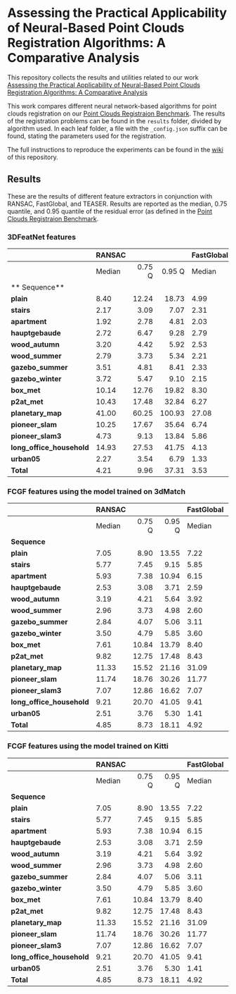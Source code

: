 # Assessing the Practical Applicability of Neural-Based Point Clouds Registration Algorithms: A Comparative Analysis

This repository collects the results and utilities related to our work
[Assessing the Practical Applicability of Neural-Based Point Clouds Registration Algorithms: A Comparative Analysis](https://www.authorea.com/doi/full/10.22541/au.168908592.24833908/v1)

This work compares different neural network-based algorithms for point clouds registration on our [Point Clouds Registraion Benchmark](https://github.com/iralabdisco/point_clouds_registration_benchmark).
The results of the registration problems can be found in the ```results``` folder, divided by algorithm used. In each leaf folder, a file with the ```_config.json``` suffix can be found, stating the parameters used for the registration.

The full instructions to reproduce the experiments can be found in the [wiki](https://github.com/iralabdisco/neural_registration_comparison/wiki) of this repository.

## Results
These are the results of different feature extractors in conjunction with RANSAC, FastGlobal, and TEASER. Results are reported as the median, 0.75 quantile, and 0.95 quantile of the residual error (as defined in the [Point Clouds Registraion Benchmark](https://github.com/iralabdisco/point_clouds_registration_benchmark).

### 3DFeatNet features
|                                | RANSAC |        |        | FastGlobal |        |        | TEASER |        |        |
|----------------------------------|--------|-------:|-------:|------------|-------:|-------:|--------|-------:|-------:|
|                                | Median | 0.75 Q | 0.95 Q |     Median | 0.75 Q | 0.95 Q | Median | 0.75 Q | 0.95 Q |
|** Sequence**   |        |        |        |            |        |        |        |        |        |
|**plain**   |   8.40 |  12.24 |  18.73 |       4.99 |   6.17 |   7.61 |   9.57 |  13.26 |  22.57 |
|**stairs**   |   2.17 |   3.09 |   7.07 |       2.31 |   3.36 |   5.26 |   2.30 |   3.78 |   7.39 |
|**apartment**   |   1.92 |   2.78 |   4.81 |       2.03 |   2.53 |   3.73 |   2.22 |   3.27 |   5.10 |
|**hauptgebaude**   |   2.72 |   6.47 |   9.28 |       2.79 |   4.91 |   6.31 |   2.44 |   5.57 |   8.72 |
|**wood\_autumn**  |   3.20 |   4.42 |   5.92 |       2.53 |   3.62 |   5.10 |   2.87 |   4.10 |   5.95 |
|**wood\_summer**  |   2.79 |   3.73 |   5.34 |       2.21 |   3.52 |   4.17 |   2.49 |   3.83 |   5.06 |
|**gazebo\_summer**  |   3.51 |   4.81 |   8.41 |       2.33 |   3.30 |   4.17 |   3.13 |   4.98 |   7.15 |
|**gazebo\_winter**  |   3.72 |   5.47 |   9.10 |       2.15 |   3.34 |   4.51 |   3.14 |   4.92 |   8.09 |
|**box\_met**  |  10.14 |  12.76 |  19.82 |       8.30 |  10.53 |  13.98 |  13.01 |  28.65 |  81.78 |
|**p2at\_met**  |  10.43 |  17.48 |  32.84 |       6.27 |  10.27 |  15.89 |  10.22 |  18.40 |  89.83 |
|**planetary\_map**  |  41.00 |  60.25 | 100.93 |      27.08 |  42.20 |  61.59 |  40.76 |  62.61 | 103.20 |
|**pioneer\_slam**  |  10.25 |  17.67 |  35.64 |       6.74 |   8.91 |  10.64 |  13.87 |  27.94 |  43.60 |
|**pioneer\_slam3**  |   4.73 |   9.13 |  13.84 |       5.86 |   7.98 |   9.47 |   7.47 |  12.44 |  21.51 |
|**long\_office\_household** |  14.93 |  27.53 |  41.75 |       4.13 |   7.77 |  11.24 |   9.68 |  28.31 |  72.94 |
|**urban05**   |   2.27 |   3.54 |   6.79 |       1.33 |   2.03 |   3.47 |   2.17 |   3.71 |   7.09 |
|**Total**   |   4.21 |   9.96 |  37.31 |       3.53 |   6.53 |  21.15 |   4.17 |  10.55 |  50.44 |

###  FCGF features using the model trained on 3dMatch

|                                  | RANSAC |        |        | FastGlobal |        |        | TEASER |        |        |
|----------------------------------|--------|-------:|-------:|------------|-------:|-------:|--------|-------:|-------:|
|                                 | Median | 0.75 Q | 0.95 Q |     Median | 0.75 Q | 0.95 Q | Median | 0.75 Q | 0.95 Q |
|**Sequence**   |        |        |        |            |        |        |        |        |        |
|**plain**   |   7.05 |   8.90 |  13.55 |       7.22 |   9.19 |  13.95 |   7.22 |   9.34 |  13.82 |
|**stairs**   |   5.77 |   7.45 |   9.15 |       5.85 |   7.43 |   9.28 |   5.85 |   7.50 |   9.28 |
|**apartment**   |   5.93 |   7.38 |  10.94 |       6.15 |   7.62 |  10.33 |   6.15 |   7.63 |  10.33 |
|**hauptgebaude**   |   2.53 |   3.08 |   3.71 |       2.59 |   3.22 |   3.78 |   2.62 |   3.18 |   3.78 |
|**wood\_autumn**  |   3.19 |   4.21 |   5.64 |       3.92 |   5.12 |   5.79 |   3.84 |   5.12 |   5.79 |
|**wood\_summer**  |   2.96 |   3.73 |   4.98 |       2.60 |   3.44 |   4.55 |   2.54 |   3.51 |   4.63 |
|**gazebo\_summer**  |   2.84 |   4.07 |   5.06 |       3.11 |   4.35 |   5.20 |   3.14 |   4.36 |   5.44 |
|**gazebo\_winter**  |   3.50 |   4.79 |   5.85 |       3.60 |   4.77 |   5.85 |   3.61 |   4.78 |   5.68 |
|**box\_met**  |   7.61 |  10.84 |  13.79 |       8.40 |  12.07 |  17.89 |   8.92 |  11.43 |  17.93 |
|**p2at\_met**  |   9.82 |  12.75 |  17.48 |       8.43 |  13.13 |  21.25 |   8.69 |  12.97 |  19.59 |
|**planetary\_map**  |  11.33 |  15.52 |  21.16 |      31.09 |  46.49 |  67.82 |  31.92 |  47.25 |  67.94 |
|**pioneer\_slam**  |  11.74 |  18.76 |  30.26 |      11.77 |  18.76 |  30.29 |  11.77 |  18.76 |  30.30 |
|**pioneer\_slam3**  |   7.07 |  12.86 |  16.62 |       7.07 |  12.86 |  16.64 |   7.06 |  12.85 |  16.63 |
|**long\_office\_household** |   9.21 |  20.70 |  41.05 |       9.41 |  20.66 |  41.05 |   9.68 |  20.65 |  41.05 |
|**urban05**   |   2.51 |   3.76 |   5.30 |       1.41 |   1.93 |   3.16 |   2.27 |   3.68 |  11.04 |
|**Total**   |   4.85 |   8.73 |  18.11 |       4.92 |   9.53 |  30.27 |   5.08 |   9.71 |  30.35 |

###  FCGF features using the model trained on Kitti

|                                  | RANSAC |        |        | FastGlobal |        |        | TEASER |        |        |
|----------------------------------|--------|-------:|-------:|------------|-------:|-------:|--------|-------:|-------:|
|                                 | Median | 0.75 Q | 0.95 Q |     Median | 0.75 Q | 0.95 Q | Median | 0.75 Q | 0.95 Q |
|**Sequence**   |        |        |        |            |        |        |        |        |        |
|**plain**   |   7.05 |   8.90 |  13.55 |       7.22 |   9.19 |  13.95 |   7.22 |   9.34 |  13.82 |
|**stairs**   |   5.77 |   7.45 |   9.15 |       5.85 |   7.43 |   9.28 |   5.85 |   7.50 |   9.28 |
|**apartment**   |   5.93 |   7.38 |  10.94 |       6.15 |   7.62 |  10.33 |   6.15 |   7.63 |  10.33 |
|**hauptgebaude**   |   2.53 |   3.08 |   3.71 |       2.59 |   3.22 |   3.78 |   2.62 |   3.18 |   3.78 |
|**wood\_autumn**  |   3.19 |   4.21 |   5.64 |       3.92 |   5.12 |   5.79 |   3.84 |   5.12 |   5.79 |
|**wood\_summer**  |   2.96 |   3.73 |   4.98 |       2.60 |   3.44 |   4.55 |   2.54 |   3.51 |   4.63 |
|**gazebo\_summer**  |   2.84 |   4.07 |   5.06 |       3.11 |   4.35 |   5.20 |   3.14 |   4.36 |   5.44 |
|**gazebo\_winter**  |   3.50 |   4.79 |   5.85 |       3.60 |   4.77 |   5.85 |   3.61 |   4.78 |   5.68 |
|**box\_met**  |   7.61 |  10.84 |  13.79 |       8.40 |  12.07 |  17.89 |   8.92 |  11.43 |  17.93 |
|**p2at\_met**  |   9.82 |  12.75 |  17.48 |       8.43 |  13.13 |  21.25 |   8.69 |  12.97 |  19.59 |
|**planetary\_map**  |  11.33 |  15.52 |  21.16 |      31.09 |  46.49 |  67.82 |  31.92 |  47.25 |  67.94 |
|**pioneer\_slam**  |  11.74 |  18.76 |  30.26 |      11.77 |  18.76 |  30.29 |  11.77 |  18.76 |  30.30 |
|**pioneer\_slam3**  |   7.07 |  12.86 |  16.62 |       7.07 |  12.86 |  16.64 |   7.06 |  12.85 |  16.63 |
|**long\_office\_household** |   9.21 |  20.70 |  41.05 |       9.41 |  20.66 |  41.05 |   9.68 |  20.65 |  41.05 |
|**urban05**   |   2.51 |   3.76 |   5.30 |       1.41 |   1.93 |   3.16 |   2.27 |   3.68 |  11.04 |
|**Total**   |   4.85 |   8.73 |  18.11 |       4.92 |   9.53 |  30.27 |   5.08 |   9.71 |  30.35 |
